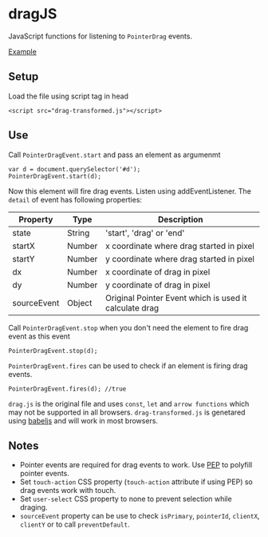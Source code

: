 # dragJS
JavaScript functions for listening to `PointerDrag` events.

[Example](https://namannehra.github.io/dragJS/)

## Setup
Load the file using script tag in head

	<script src="drag-transformed.js"></script>

## Use
Call `PointerDragEvent.start` and pass an element as argumenmt

	var d = document.querySelector('#d');
	PointerDragEvent.start(d);

Now this element will fire drag events. Listen using addEventListener. The `detail` of event has following properties:

| Property | Type | Description |
| --- | --- | --- |
| state | String | 'start', 'drag' or 'end' |
| startX | Number | x coordinate where drag started in pixel |
| startY | Number | y coordinate where drag started in pixel |
| dx | Number | x coordinate of drag in pixel |
| dy | Number | y coordinate of drag in pixel |
| sourceEvent | Object | Original Pointer Event which is used it calculate drag |

Call `PointerDragEvent.stop` when you don't need the element to fire drag event as this event

	PointerDragEvent.stop(d);

`PointerDragEvent.fires` can be used to check if an element is firing drag events.

	PointerDragEvent.fires(d); //true

`drag.js` is the original file and uses `const`, `let` and `arrow functions` which may not be supported in all browsers. `drag-transformed.js` is genetared using [babeljs](https://babeljs.io/) and will work in most browsers.

## Notes
* Pointer events are required for drag events to work. Use [PEP](https://github.com/jquery/PEP) to polyfill pointer events.
* Set `touch-action` CSS property (`touch-action` attribute if using PEP) so drag events work with touch.
* Set `user-select` CSS property to none to prevent selection while draging.
* `sourceEvent` property can be use to check `isPrimary`, `pointerId`, `clientX`, `clientY` or to call `preventDefault`.
